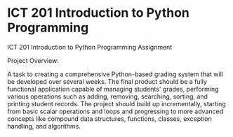 # ICT 201 Introduction to Python Programming 
ICT 201 Introduction to Python Programming Assignment 

Project Overview:

A task to creating a comprehensive Python-based grading system that
will be developed over several weeks. The final product should be a fully functional 
application capable of managing students' grades, performing various 
operations such as adding, removing, searching, sorting, and printing student 
records. The project should build up incrementally, starting from basic scalar
operations and loops and progressing to more advanced concepts like
compound data structures, functions, classes, exception handling, and algorithms.
